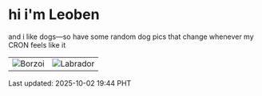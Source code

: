 # hi i'm Leoben

and i like dogs—so have some random dog pics that change whenever my CRON feels like it

|  |  |
|--------|----------|
| ![Borzoi](https://random-dog-vercel.vercel.app/api/random-borzoi?v=1759405473) | ![Labrador](https://random-dog-vercel.vercel.app/api/random-labrador?v=1759405473) |

Last updated: 2025-10-02 19:44 PHT
